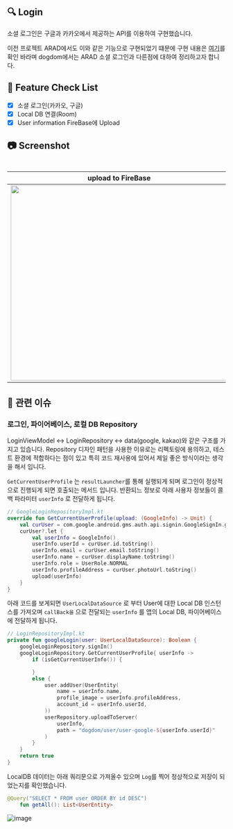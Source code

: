 ## 🔍 Login
소셜 로그인은 구글과 카카오에서 제공하는 API를 이용하여 구현했습니다.

이전 프로젝트 ARAD에서도 이와 같은 기능으로 구현되었기 떄문에 구현 내용은 [여기](https://github.com/Gnoam-R/ARAD/blob/main/project/functions/login.md)를 확인 바라며 dogdom에서는 ARAD 소셜 로그인과 다른점에 대하여 정리하고자 합니다.

## 📝 Feature Check List
  - [x] 소셜 로그인(카카오, 구글)
  - [x] Local DB 연결(Room)
  - [x] User information FireBase에 Upload

## 📷 Screenshot

<!-- 작업한 화면이 있다면 스크린 샷으로 첨부해주세요. -->

<h1 align="center">

|   upload to FireBase    |
| :-------------: |
| <img src="https://github.com/user-attachments/assets/a63353a0-0559-4837-913e-295340c3c175" width="500" height="450"/> |



</h1>

## 📮 관련 이슈

### 로그인, 파이어베이스, 로컬 DB Repository
LoginViewModel <-> LoginRepository <-> data(google, kakao)와 같은 구조를 가지고 있습니다.
Repository 디자인 패턴을 사용한 이유로는 리펙토링에 용의하고, 테스트 환경에 적합하다는 점이 있고 특히 코드 재사용에 있어서 제일 좋은 방식이라는 생각을 해서 입니다.

`GetCurrentUserProfile` 는 `resultLauncher`를 통해 실행되게 되며 로그인이 정상적으로 진행되게 되면 호출되는 메서드 입니다.
반환되느 정보로 아래 사용자 정보들이 콜백 파라미터 `userInfo` 로 전달하게 됩니다.

```kotlin
// GoogleLoginRepositoryImpl.kt
override fun GetCurrentUserProfile(upload: (GoogleInfo) -> Unit) {
    val curUser = com.google.android.gms.auth.api.signin.GoogleSignIn.getLastSignedInAccount(mContext)
    curUser?.let {
        val userInfo = GoogleInfo()
        userInfo.userId = curUser.id.toString()
        userInfo.email = curUser.email.toString()
        userInfo.name = curUser.displayName.toString()
        userInfo.role = UserRole.NORMAL
        userInfo.profileAddress = curUser.photoUrl.toString()
        upload(userInfo)
    }
}
```

아래 코드를 보게되면 `UserLocalDataSource` 로 부터 User에 대한 Local DB 인스턴스를 가져오며 `callBack을` 으로 전달되는 `userInfo` 를 앱의 Local DB, 파이어베이스에 전달하게 됩니다.

```kotlin
// LoginRepositoryImpl.kt
private fun googleLogin(user: UserLocalDataSource): Boolean {
    googleLoginRepository.signIn()
    googleLoginRepository.GetCurrentUserProfile{ userInfo ->
        if (isGetCurrentUserInfo()) {

        }
        else {
            user.addUser(UserEntity(
                name = userInfo.name,
                profile_image = userInfo.profileAddress,
                account_id = userInfo.userId,
            ))
            userRepository.uploadToServer(
                userInfo,
                path = "dogdom/user/user-google-${userInfo.userId}"
            )
        }
    }
    return true
}

```

LocalDB 데이터는 아래 쿼리문으로 가져올수 있으며 `Log`를 찍어 정상적으로 저장이 되었는지를 확인했습니다.
```kotlin
@Query("SELECT * FROM user ORDER BY id DESC")
    fun getAll(): List<UserEntity>
```

![image](https://github.com/user-attachments/assets/874c757b-99c5-4c99-baa4-b60b8c58892b)

